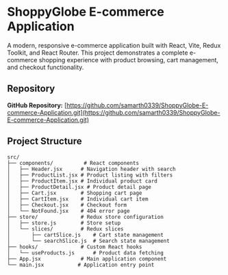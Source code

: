 # ShoppyGlobe E-commerce Application

A modern, responsive e-commerce application built with React, Vite, Redux Toolkit, and React Router. This project demonstrates a complete e-commerce shopping experience with product browsing, cart management, and checkout functionality.


## Repository

**GitHub Repository:** [https://github.com/samarth0339/ShoppyGlobe-E-commerce-Application.git](https://github.com/samarth0339/ShoppyGlobe-E-commerce-Application.git)

## Project Structure
```
src/
├── components/          # React components
│   ├── Header.jsx      # Navigation header with search
│   ├── ProductList.jsx # Product listing with filters
│   ├── ProductItem.jsx # Individual product card
│   ├── ProductDetail.jsx # Product detail page
│   ├── Cart.jsx        # Shopping cart page
│   ├── CartItem.jsx    # Individual cart item
│   ├── Checkout.jsx    # Checkout form
│   └── NotFound.jsx    # 404 error page
├── store/              # Redux store configuration
│   ├── store.js        # Store setup
│   └── slices/         # Redux slices
│       ├── cartSlice.js    # Cart state management
│       └── searchSlice.js  # Search state management
├── hooks/              # Custom React hooks
│   └── useProducts.js      # Product data fetching
├── App.jsx             # Main application component
└── main.jsx           # Application entry point
```